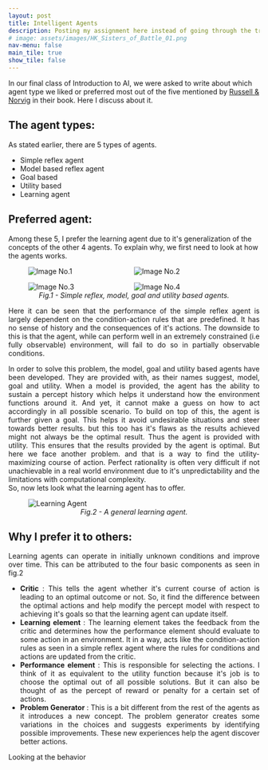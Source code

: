```yaml
---
layout: post
title: Intelligent Agents
description: Posting my assignment here instead of going through the trouble of making a PDF
# image: assets/images/HK_Sisters_of_Battle_01.png
nav-menu: false
main_tile: true
show_tile: false
---
```

In our final class of Introduction to AI, we were asked to write about which agent type we liked or preferred most out of the five mentioned by [Russell & Norvig](https://en.wikipedia.org/wiki/Intelligent_agent#CITEREFRussellNorvig2003) in their book. Here I discuss about it.

## The agent types:
As stated earlier, there are 5 types of agents.

* Simple reflex agent
* Model based reflex agent
* Goal based
* Utility based
* Learning agent

## Preferred agent:
Among these 5, I prefer the learning agent due to it's generalization of the concepts of the other 4 agents. To explain why, we first need to look at how the agents works.

<style>
img {
  display: block;
  margin-left: auto;
  margin-right: auto;
}
</style>

<figure>
<div style="display:flex">
    <div style="flex:1;padding:0 1% 0 0">    
        <img src = "{% link assets/images/LearningDiagram2.png %}" alt = "Image No.1">
    </div>
    <div style="flex:1; padding:0 1% 0 0">
        <img src = "{% link assets/images/LearningDiagram3.png %}" alt = "Image No.2">
    </div>
    </div>
    <div>
    <p></p>
    </div>
    <div style="display:flex">
    <div style="flex:1;padding:0 1% 0 0">    
        <img src = "{% link assets/images/LearningDiagram4.png %}" alt = "Image No.3">
    </div>
    <div style="flex:1; padding:0 1% 0 0">
        <img src = "{% link assets/images/LearningDiagram5.png %}" alt = "Image No.4">
    </div>
</div>
<figcaption align="center"><i>Fig.1 - Simple reflex, model, goal and utility based agents.</i></figcaption>
</figure>

<div>
<p></p>
</div>
<div style="text-align: justify">
Here it can be seen that the performance of the simple reflex agent is largely dependent on the condition-action rules that are predefined. It has no sense of history and the consequences of it's actions. The downside to this is that the agent, while can perform well in an extremely constrained (i.e fully observable) environment, will fail to do so in partially observable conditions.
</div>

<div>
<p></p>
</div>

<div style="text-align: justify">
In order to solve this problem, the model, goal and utility based agents have been developed. They are provided with, as their names suggest, model, goal and utility. When a model is provided, the agent has the ability to sustain a percept history which helps it understand how the environment functions around it. And yet, it cannot make a guess on how to act accordingly in all possible scenario. To build on top of this, the agent is further given a goal. This helps it avoid undesirable situations and steer towards better results. but this too has it's flaws as the results achieved might not always be the optimal result. Thus the agent is provided with utility. This ensures that the results provided by the agent is optimal. But here we face another problem. and that is a way to find the utility-maximizing course of action. Perfect rationality is often very difficult if not unachievable in a real world environment due to it's unpredictability and the limitations with computational complexity.
</div>
So, now lets look what the learning agent has to offer.
<div>
<p></p>
</div>

<figure>
    <div style="display:flex">
        <div style="flex:1;">
            <div style="flex:1; padding:0 3% 0 0;">
                <img 
                    style="display: block;margin-left: auto;margin-right: auto;width=10%;" 
                    src="{% link assets/images/LearningDiagram1.png %}" 
                    alt="Learning Agent"
                >
            </div>
        </div>
    </div>
    <figcaption align="center"><i>Fig.2 - A general learning agent.</i></figcaption>
</figure>

<div>
<p></p>
</div>

## Why I prefer it to others:

<div style="text-align: justify">
Learning agents can operate in initially unknown conditions and improve over time. This can be attributed to the four basic components as seen in fig.2

* <b>Critic </b>: This tells the agent whether it's current course of action is leading to an optimal outcome or not. So, it find the difference between the optimal actions and help modify the percept model with respect to achieving it's goals so that the learning agent can update itself.
* <b>Learning element </b>: The learning element takes the feedback from the critic and determines how the performance element should evaluate to some action in an environment. It in a way, acts like the condition-action rules as seen in a simple reflex agent where the rules for conditions and actions are updated from the critic.
* <b>Performance element </b>: This is responsible for selecting the actions. I think of it as equivalent to the utility function because it's job is to choose the optimal out of all possible solutions. But it can also be thought of as the percept of reward or penalty for a certain set of actions.
* <b>Problem Generator </b>: This is a bit different from the rest of the agents as it introduces a new concept. The problem generator creates some variations in the choices and suggests experiments by identifying possible improvements. These new experiences help the agent discover better actions.

</div>

Looking at the behavior 